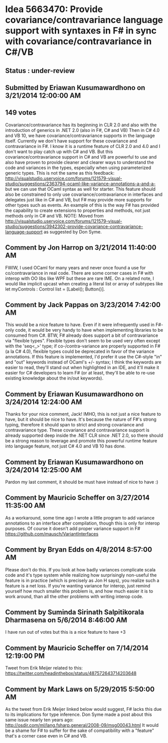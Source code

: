 # Idea 5663470: Provide covariance/contravariance language support with syntaxes in F# in sync with covariance/contravariance in C#/VB #

## Status : under-review

## Submitted by Eriawan Kusumawardhono on 3/21/2014 12:00:00 AM

## 149 votes

Covariance/contravariance has its beginning in CLR 2.0 and also with the introduction of generics in .NET 2.0 (also in F#, C# and VB)
Then in C# 4.0 and VB 10, we have covariance/contravariance supports in the language itself. Currently we don't have support for these covariance and contravariance in F#.
I know it is a runtime feature of CLR 2.0 and 4.0 and I don't want to play catch up with C# and VB.
But this covariance/contravariance support in C# and VB are powerful to use and also have proven to provide cleaner and clearer ways to understand the code and variances in the types, especially when using parameterized generic types.
This is not the same as this feedback:
http://visualstudio.uservoice.com/forums/121579-visual-studio/suggestions/2363794-ocaml-like-variance-annotations-a-and-a-
but we can use that OCaml syntax as well for starter.
This feature should also be constrained to only use covariance/contravariance in interfaces and delegates just like in C# and VB, but F# may provide more supports for other types such as events.
An example of this is the way F# has provided the capability to create extensions to properties and methods, not just methods only in C# and VB.
NOTE: Moved from http://visualstudio.uservoice.com/forums/121579-visual-studio/suggestions/3942302-provide-covariance-contravariance-language-support as suggested by Don Syme.




## Comment by Jon Harrop on 3/21/2014 11:40:00 AM

FWIW, I used OCaml for many years and never once found a use for co/contravariance in real code. There are some corner cases in F# with interop with OO libs like WPF but these are rare IME.
On a related note, I would like implicit upcast when creating a literal list or array of subtypes like let myControls : Control list = [Label(); Button()].

## Comment by Jack Pappas on 3/23/2014 7:42:00 AM

This would be a nice feature to have. Even if it were infrequently used in F#-only code, it would be very handy to have when implementing libraries to be consumed from C#.
BTW, F# already does support a bit of contravariance via "flexible types". Flexible types don't seem to be used very often except with the 'seq<_>' type; if co-/contra-variance are properly supported in F# (a la C# 4.0), flexible types could be deprecated in favor of the variance annotations.
If this feature is implemented, I'd prefer it use the C#-style "in" and "out" keywords instead of OCaml's +/- syntax; I think the keywords are easier to read, they'll stand out when highlighted in an IDE, and it'll make it easier for C# developers to learn F# (or at least, they'll be able to re-use existing knowledge about the in/out keywords).

## Comment by Eriawan Kusumawardhono on 3/24/2014 12:24:00 AM

Thanks for your nice comment, Jack!
IMHO, this is not just a nice feature to have, but it should be nice to have.
It's because the nature of F#'s strong typing, therefore it should span to strict and strong covariance and contravariance type.
These covariance and contravariance support is already supported deep inside the .NET CLR since .NET 2.0, so there should be a strong reason to leverage and promote this powerful runtime feature into language feature, not just C# 4.0 and VB 10 has done.

## Comment by Eriawan Kusumawardhono on 3/24/2014 12:25:00 AM

Pardon my last comment, it should be must have instead of nice to have :)

## Comment by Mauricio Scheffer on 3/27/2014 11:35:00 AM

As a workaround, some time ago I wrote a little program to add variance annotations to an interface after compilation, though this is only for interop purposes. Of course it doesn't add proper variance support in F#
https://github.com/mausch/VariantInterfaces

## Comment by Bryan Edds on 4/8/2014 8:57:00 AM

Please don't do this. If you look at how badly variances complicate scala code and it's type system while realizing how surprisingly non-useful the feature is in practice (which is precisely as Jon H says), you realize such a feature is a net loss.
If you're wanting variance for interop, just remind yourself how much smaller this problem is, and how much easier it is to work around, than all the other problems with writing interop code.

## Comment by Suminda Sirinath Salpitikorala Dharmasena on 5/6/2014 8:46:00 AM

I have run out of votes but this is a nice feature to have +3

## Comment by Mauricio Scheffer on 7/14/2014 12:19:00 PM

Tweet from Erik Meijer related to this: https://twitter.com/headinthebox/status/487572643714203648

## Comment by Mark Laws on 5/29/2015 5:50:00 AM

As the tweet from Erik Meijer linked below would suggest, F# lacks this due to its implications for type inference. Don Syme made a post about this same issue nearly ten years ago: http://osdir.com/ml/lang.fsharp.general/2008-09/msg00043.html
It would be a shame for F# to suffer for the sake of compatibility with a "feature" that's a corner case even in C# and VB.

